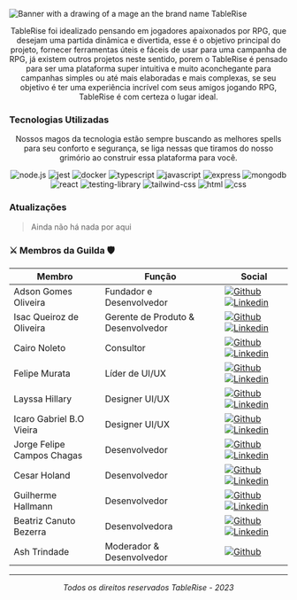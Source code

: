 <p align="center">
  
  ![Banner with a drawing of a mage an the brand name TableRise](https://github.com/TableRise/.github/assets/87550173/387aca69-151e-4c18-868e-b9f5e77e1f1d)
  
</p>

<p align="center">
  TableRise foi idealizado pensando em jogadores apaixonados por RPG, que desejam uma partida dinâmica e divertida,
  esse é o objetivo principal do projeto, fornecer ferramentas úteis e fáceis de usar para uma campanha de
  RPG, já existem outros projetos neste sentido, porem o TableRise é pensado para ser uma plataforma
  super intuitiva e muito aconchegante para campanhas simples ou até mais elaboradas e mais complexas, se seu
  objetivo é ter uma experiência incrível com seus amigos jogando RPG, TableRise é com certeza o lugar ideal.
</p>

### Tecnologias Utilizadas

<p align="center">
  Nossos magos da tecnologia estão sempre buscando as melhores spells para seu conforto e segurança, se liga nessas que tiramos do nosso grimório ao construir essa plataforma para você.
</p>

<p align="center">
  <img src="https://img.shields.io/badge/node.js-6DA55F?style=for-the-badge&logo=node.js&logoColor=white" alt="node.js"/>
  <img src="https://img.shields.io/badge/-jest-%23C21325?style=for-the-badge&logo=jest&logoColor=white" alt="jest"/>
  <img src="https://img.shields.io/badge/docker-%230db7ed.svg?style=for-the-badge&logo=docker&logoColor=white" alt="docker"/>
  <img src="https://img.shields.io/badge/typescript-%23007ACC.svg?style=for-the-badge&logo=typescript&logoColor=white" alt="typescript"/>
  <img src="https://img.shields.io/badge/JavaScript-F7DF1E?style=for-the-badge&logo=javascript&logoColor=black" alt="javascript"/>
  <img src="https://img.shields.io/badge/express.js-%23404d59.svg?style=for-the-badge&logo=express&logoColor=%2361DAFB" alt="express"/>
  <img src="https://img.shields.io/badge/MongoDB-%234ea94b.svg?style=for-the-badge&logo=mongodb&logoColor=white" alt="mongodb"/>
  <img src="https://img.shields.io/badge/React-20232A?style=for-the-badge&logo=react&logoColor=61DAFB" alt="react"/>
  <img src="https://img.shields.io/badge/testing%20library-323330?style=for-the-badge&logo=testing-library&logoColor=red" alt="testing-library"/>
  <img src="https://img.shields.io/badge/Tailwind_CSS-38B2AC?style=for-the-badge&logo=tailwind-css&logoColor=white" alt="tailwind-css"/>
  <img src="https://img.shields.io/badge/HTML5-E34F26?style=for-the-badge&logo=html5&logoColor=white" alt="html"/>
  <img src="https://img.shields.io/badge/CSS3-1572B6?style=for-the-badge&logo=css3&logoColor=white" alt="css"/>
</p>

### Atualizações

> Ainda não há nada por aqui

### ⚔️ Membros da Guilda 🛡️

| Membro                     | Função                             | Social                                                                                                                                                                                                                                                                                                                       |
|----------------------------|------------------------------------|------------------------------------------------------------------------------------------------------------------------------------------------------------------------------------------------------------------------------------------------------------------------------------------------------------------------------|
| Adson Gomes Oliveira       | Fundador e Desenvolvedor           | [![Github](https://img.shields.io/badge/GitHub-181717.svg?style=for-the-badge&logo=github&logoColor=white)](https://github.com/Adson-Gomes-Oliveira) [![Linkedin](https://img.shields.io/badge/Linkedin-0A66C2.svg?style=for-the-badge&logo=linkedin&logoColor=white)](https://www.linkedin.com/in/adson-gomes-oliveira)     |
| Isac Queiroz de Oliveira   | Gerente de Produto & Desenvolvedor | [![Github](https://img.shields.io/badge/GitHub-181717.svg?style=for-the-badge&logo=github&logoColor=white)](https://github.com/isaciqo)  [![Linkedin](https://img.shields.io/badge/Linkedin-0A66C2.svg?style=for-the-badge&logo=linkedin&logoColor=white)](https://www.linkedin.com/in/isac-queiroz-81a325196/)              |
| Cairo Noleto               | Consultor                          | [![Github](https://img.shields.io/badge/GitHub-181717.svg?style=for-the-badge&logo=github&logoColor=white)](https://github.com/caironoleto) [![Linkedin](https://img.shields.io/badge/Linkedin-0A66C2.svg?style=for-the-badge&logo=linkedin&logoColor=white)](https://www.linkedin.com/in/caironoleto)                       |
| Felipe Murata              | Líder de UI/UX                     | [![Github](https://img.shields.io/badge/GitHub-181717.svg?style=for-the-badge&logo=github&logoColor=white)](https://github.com/Muratawga) [![Linkedin](https://img.shields.io/badge/Linkedin-0A66C2.svg?style=for-the-badge&logo=linkedin&logoColor=white)](https://www.linkedin.com/in/felipe-murata/)                      |
| Layssa Hillary             | Designer UI/UX                     | [![Github](https://img.shields.io/badge/GitHub-181717.svg?style=for-the-badge&logo=github&logoColor=white)](https://github.com/layssahillary) [![Linkedin](https://img.shields.io/badge/Linkedin-0A66C2.svg?style=for-the-badge&logo=linkedin&logoColor=white)](https://www.linkedin.com/in/layssa-hillary-091388205)        |
| Icaro Gabriel B.O Vieira   | Designer UI/UX                     | [![Github](https://img.shields.io/badge/GitHub-181717.svg?style=for-the-badge&logo=github&logoColor=white)](https://github.com/Icaro-Vieira) [![Linkedin](https://img.shields.io/badge/Linkedin-0A66C2.svg?style=for-the-badge&logo=linkedin&logoColor=white)](https://www.linkedin.com/in/icaro-vieira-8103a4207)           |
| Jorge Felipe Campos Chagas | Desenvolvedor                      | [![Github](https://img.shields.io/badge/GitHub-181717.svg?style=for-the-badge&logo=github&logoColor=white)](https://github.com/junglejf) [![Linkedin](https://img.shields.io/badge/Linkedin-0A66C2.svg?style=for-the-badge&logo=linkedin&logoColor=white)](https://www.linkedin.com/in/jorge-felipe-campos-chagas-352198118) |
| Cesar Holand               | Desenvolvedor                      | [![Github](https://img.shields.io/badge/GitHub-181717.svg?style=for-the-badge&logo=github&logoColor=white)](https://github.com/RasecMH) [![Linkedin](https://img.shields.io/badge/Linkedin-0A66C2.svg?style=for-the-badge&logo=linkedin&logoColor=white)](https://www.linkedin.com/in/cesarholanda)                          |
| Guilherme Hallmann         | Desenvolvedor                      | [![Github](https://img.shields.io/badge/GitHub-181717.svg?style=for-the-badge&logo=github&logoColor=white)](https://github.com/guihallmann) [![Linkedin](https://img.shields.io/badge/Linkedin-0A66C2.svg?style=for-the-badge&logo=linkedin&logoColor=white)](https://www.linkedin.com/in/guihallmann)                       |
| Beatriz Canuto Bezerra     | Desenvolvedora                     | [![Github](https://img.shields.io/badge/GitHub-181717.svg?style=for-the-badge&logo=github&logoColor=white)](https://github.com/BeatrizCanuto) [![Linkedin](https://img.shields.io/badge/Linkedin-0A66C2.svg?style=for-the-badge&logo=linkedin&logoColor=white)](https://www.linkedin.com/in/beatrizcanuto/)                  |
| Ash Trindade               | Moderador & Desenvolvedor          | [![Github](https://img.shields.io/badge/GitHub-181717.svg?style=for-the-badge&logo=github&logoColor=white)](https://github.com/ashtrindade)                                                                                                                                                                                  |

---
<p align="center">
  <i>Todos os direitos reservados TableRise - 2023</i>
</p>

